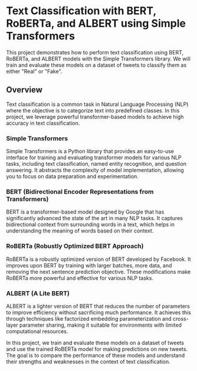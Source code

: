 # Text Classification with BERT, RoBERTa, and ALBERT using Simple Transformers

This project demonstrates how to perform text classification using BERT, RoBERTa, and ALBERT models with the Simple Transformers library. We will train and evaluate these models on a dataset of tweets to classify them as either "Real" or "Fake".

## Overview

Text classification is a common task in Natural Language Processing (NLP) where the objective is to categorize text into predefined classes. In this project, we leverage powerful transformer-based models to achieve high accuracy in text classification.

### Simple Transformers

Simple Transformers is a Python library that provides an easy-to-use interface for training and evaluating transformer models for various NLP tasks, including text classification, named entity recognition, and question answering. It abstracts the complexity of model implementation, allowing you to focus on data preparation and experimentation.

### BERT (Bidirectional Encoder Representations from Transformers)

BERT is a transformer-based model designed by Google that has significantly advanced the state of the art in many NLP tasks. It captures bidirectional context from surrounding words in a text, which helps in understanding the meaning of words based on their context.

### RoBERTa (Robustly Optimized BERT Approach)

RoBERTa is a robustly optimized version of BERT developed by Facebook. It improves upon BERT by training with larger batches, more data, and removing the next sentence prediction objective. These modifications make RoBERTa more powerful and effective for various NLP tasks.

### ALBERT (A Lite BERT)

ALBERT is a lighter version of BERT that reduces the number of parameters to improve efficiency without sacrificing much performance. It achieves this through techniques like factorized embedding parameterization and cross-layer parameter sharing, making it suitable for environments with limited computational resources.

In this project, we train and evaluate these models on a dataset of tweets and use the trained RoBERTa model for making predictions on new tweets. The goal is to compare the performance of these models and understand their strengths and weaknesses in the context of text classification.

